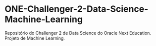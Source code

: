 # ONE-Challenger-2-Data-Science-Machine-Learning
Repositório do Challenger 2 de Data Science do Oracle Next Education. Projeto de Machine Learning.
